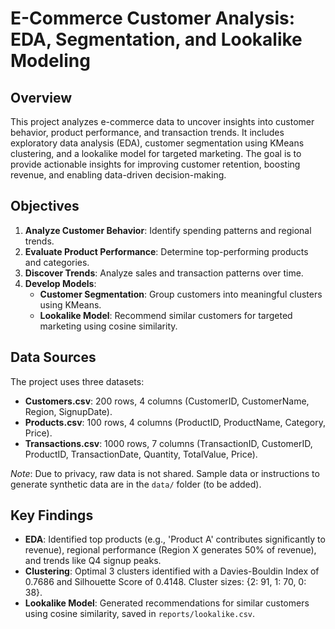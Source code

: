 # E-Commerce Customer Analysis: EDA, Segmentation, and Lookalike Modeling

## Overview
This project analyzes e-commerce data to uncover insights into customer behavior, product performance, and transaction trends. It includes exploratory data analysis (EDA), customer segmentation using KMeans clustering, and a lookalike model for targeted marketing. The goal is to provide actionable insights for improving customer retention, boosting revenue, and enabling data-driven decision-making.

## Objectives
1. **Analyze Customer Behavior**: Identify spending patterns and regional trends.
2. **Evaluate Product Performance**: Determine top-performing products and categories.
3. **Discover Trends**: Analyze sales and transaction patterns over time.
4. **Develop Models**:
   - **Customer Segmentation**: Group customers into meaningful clusters using KMeans.
   - **Lookalike Model**: Recommend similar customers for targeted marketing using cosine similarity.

## Data Sources
The project uses three datasets:
- **Customers.csv**: 200 rows, 4 columns (CustomerID, CustomerName, Region, SignupDate).
- **Products.csv**: 100 rows, 4 columns (ProductID, ProductName, Category, Price).
- **Transactions.csv**: 1000 rows, 7 columns (TransactionID, CustomerID, ProductID, TransactionDate, Quantity, TotalValue, Price).

*Note*: Due to privacy, raw data is not shared. Sample data or instructions to generate synthetic data are in the `data/` folder (to be added).

## Key Findings
- **EDA**: Identified top products (e.g., 'Product A' contributes significantly to revenue), regional performance (Region X generates 50% of revenue), and trends like Q4 signup peaks.
- **Clustering**: Optimal 3 clusters identified with a Davies-Bouldin Index of 0.7686 and Silhouette Score of 0.4148. Cluster sizes: {2: 91, 1: 70, 0: 38}.
- **Lookalike Model**: Generated recommendations for similar customers using cosine similarity, saved in `reports/lookalike.csv`.

